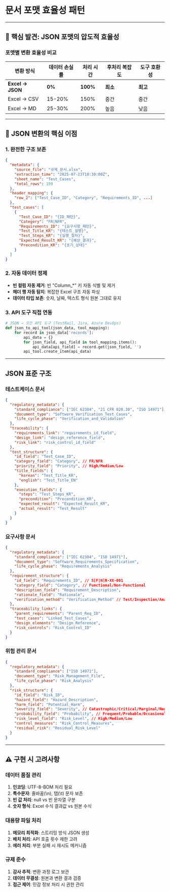 # 문서 포맷 효율성 패턴
---

## 🎯 핵심 발견: JSON 포맷의 압도적 효율성

### **포맷별 변환 효율성 비교**

| 변환 방식 | 데이터 손실률 | 처리 시간 | 후처리 복잡도 | 도구 호환성 |
|----------|-------------|---------|-------------|-----------|
| **Excel → JSON** | **0%** | **100%** | **최소** | **최고** |
| Excel → CSV | 15-20% | 150% | 중간 | 중간 |
| Excel → MD | 25-30% | 200% | 높음 | 낮음 |

---

## 🔧 JSON 변환의 핵심 이점

### 1. **완전한 구조 보존**
```json
{
  "metadata": {
    "source_file": "규제_문서.xlsx",
    "extraction_time": "2025-07-23T10:30:00Z",
    "sheet_name": "Test_Cases",
    "total_rows": 159
  },
  "header_mapping": {
    "row_2": ["Test_Case_ID", "Category", "Requirements_ID", ...]
  },
  "test_cases": [
    {
      "Test_Case_ID": "{ID_패턴}",
      "Category": "FR|NFR",
      "Requirements_ID": "{요구사항_패턴}",
      "Test_Title_KR": "{테스트_설명}",
      "Test_Steps_KR": "{실행_절차}",
      "Expected_Result_KR": "{예상_결과}",
      "Precondition_KR": "{초기_상태}"
    }
  ]
}
```

### 2. **자동 데이터 정제**
- **빈 컬럼 자동 제거**: 빈 "Column_*" 키 자동 식별 및 제거
- **헤더 행 자동 탐지**: 복잡한 Excel 구조 자동 파싱
- **데이터 타입 보존**: 숫자, 날짜, 텍스트 형식 원본 그대로 유지

### 3. **API 도구 직접 연동**
```python
# JSON → 모든 API 도구 (TestRail, Jira, Azure DevOps)
def json_to_api_tool(json_data, tool_mapping):
    for record in json_data['records']:
        api_data = {}
        for json_field, api_field in tool_mapping.items():
            api_data[api_field] = record.get(json_field, '')
        api_tool.create_item(api_data)
```

---

## JSON 표준 구조

### **테스트케이스 문서**
```json
{
  "regulatory_metadata": {
    "standard_compliance": ["IEC 62304", "21 CFR 820.30", "ISO 14971"],
    "document_type": "Software_Verification_Test_Cases",
    "life_cycle_phase": "Verification_and_Validation"
  },
  "traceability": {
    "requirements_link": "requirements_id_field",
    "design_link": "design_reference_field", 
    "risk_link": "risk_control_id_field"
  },
  "test_structure": {
    "id_field": "Test_Case_ID",
    "category_field": "Category", // FR/NFR
    "priority_field": "Priority", // High/Medium/Low
    "title_fields": {
      "korean": "Test_Title_KR",
      "english": "Test_Title_EN"
    },
    "execution_fields": {
      "steps": "Test_Steps_KR",
      "precondition": "Precondition_KR", 
      "expected_result": "Expected_Result_KR",
      "actual_result": "Test_Result"
    }
  }
}
```

### **요구사항 문서**
```json
{
  "regulatory_metadata": {
    "standard_compliance": ["IEC 62304", "ISO 14971"],
    "document_type": "Software_Requirements_Specification",
    "life_cycle_phase": "Requirements_Analysis"
  },
  "requirement_structure": {
    "id_field": "Requirements_ID", // S[F|N]R-XX-001
    "category_field": "Category", // Functional/Non-Functional
    "description_field": "Requirement_Description",
    "rationale_field": "Rationale",
    "verification_method": "Verification_Method" // Test/Inspection/Analysis
  },
  "traceability_links": {
    "parent_requirements": "Parent_Req_ID",
    "test_cases": "Linked_Test_Cases",
    "design_elements": "Design_Reference",
    "risk_controls": "Risk_Control_ID"
  }
}
```

### **위험 관리 문서**
```json
{
  "regulatory_metadata": {
    "standard_compliance": ["ISO 14971"],
    "document_type": "Risk_Management_File",
    "life_cycle_phase": "Risk_Analysis"
  },
  "risk_structure": {
    "id_field": "Risk_ID",
    "hazard_field": "Hazard_Description",
    "harm_field": "Potential_Harm",
    "severity_field": "Severity", // Catastrophic/Critical/Marginal/Negligible
    "probability_field": "Probability", // Frequent/Probable/Occasional/Remote/Improbable
    "risk_level_field": "Risk_Level", // High/Medium/Low
    "control_measures": "Risk_Control_Measures",
    "residual_risk": "Residual_Risk_Level"
  }
}
```

---

## ⚠️ 구현 시 고려사항

### **데이터 품질 관리**
1. **인코딩**: UTF-8-BOM 처리 필요
2. **특수문자**: 줄바꿈(\n), 탭(\t) 문자 보존
3. **빈 값 처리**: null vs 빈 문자열 구분
4. **숫자 형식**: Excel 수식 결과값 vs 원본 수식

### **대용량 파일 처리**
1. **메모리 최적화**: 스트리밍 방식 JSON 생성
2. **배치 처리**: API 호출 횟수 제한 고려
3. **에러 처리**: 부분 실패 시 재시도 메커니즘

### **규제 준수**
1. **감사 추적**: 변환 과정 로그 보관
2. **데이터 무결성**: 원본과 변환 결과 검증
3. **접근 제어**: 민감 정보 처리 시 권한 관리